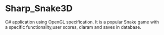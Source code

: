 # Sharp_Snake3D
C# application using OpenGL specification. It is a popular Snake game with a specific functionality,user scores, diaram and saves in database.
